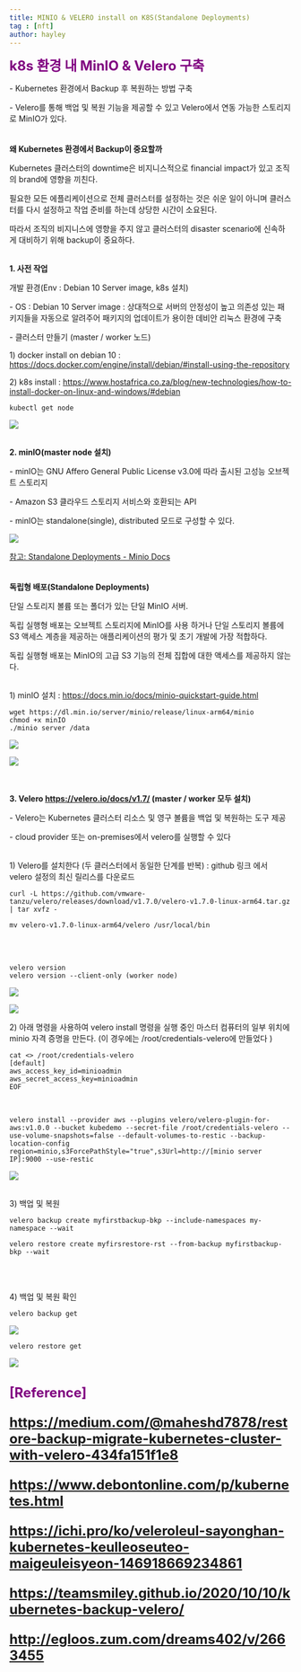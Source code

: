 ```yaml
---
title: MINIO & VELERO install on K8S(Standalone Deployments) 
tag : [nft]
author: hayley
---
```


<font size="5" color="purple"><b>k8s 환경 내 MinIO & Velero 구축</b></font>
<p>- Kubernetes 환경에서 Backup 후 복원하는 방법 구축
<p>- Velero를 통해 백업 및 복원 기능을 제공할 수 있고 Velero에서 연동 가능한 스토리지로 MinIO가 있다.
<br>
<br>
<br><b>왜 Kubernetes 환경에서 Backup이 중요할까</b>
<p>Kubernetes 클러스터의 downtime은 비지니스적으로 financial impact가 있고 조직의 brand에 영향을 끼친다. 
<p>필요한 모든 에플리케이션으로 전체 클러스터를 설정하는 것은 쉬운 일이 아니며 클러스터를 다시 설정하고 작업 준비를 하는데 상당한 시간이 소요된다. 
<p>따라서 조직의 비지니스에 영향을 주지 않고 클러스터의 disaster scenario에 신속하게 대비하기 위해 backup이 중요하다.
<br>
<br>
<p><b>1. 사전 작업</b>
<p>개발 환경(Env : Debian 10 Server image, k8s 설치) 
<p>- OS : Debian 10 Server image : 상대적으로 서버의 안정성이 높고 의존성 있는 패키지들을 자동으로 알려주어 패키지의 업데이트가 용이한 데비안 리눅스 환경에 구축
<p>- 클러스터 만들기 (master / worker 노드)
<br>
<p>  1) docker install on debian 10 : <a href="https://docs.docker.com/engine/install/debian/#install-using-the-repository">https://docs.docker.com/engine/install/debian/#install-using-the-repository</a>
<p>  2) k8s install : <a href="https://www.hostafrica.co.za/blog/new-technologies/how-to-install-docker-on-linux-and-windows/#debian">https://www.hostafrica.co.za/blog/new-technologies/how-to-install-docker-on-linux-and-windows/#debian</a>
<pre><code>kubectl get node</code></pre> 
<p><img src="https://github.com/hayleyshim/hayleyshim.github.io/blob/master/assets/images/projects/k8s.PNG?raw=true">
<br>
<br>  
<p><b>2. minIO(master node 설치)</b>
<p>- minIO는 GNU Affero General Public License v3.0에 따라 출시된 고성능 오브젝트 스토리지
<p>- Amazon S3 클라우드 스토리지 서비스와 호환되는 API
<p>- minIO는 standalone(single), distributed 모드로 구성할 수 있다.
<p><img src="https://github.com/hayleyshim/hayleyshim.github.io/blob/master/assets/images/projects/distributedmode.PNG?raw=true">
<p><a href="https://docs.min.io/minio/baremetal/installation/deployment-and-management.html">참고: Standalone Deployments - Minio Docs</a>      
<br>
<br>
<br><b>독립형 배포(Standalone Deployments)</b>  
<p>단일 스토리지 볼륨 또는 폴더가 있는 단일 MinIO 서버. 
<p>독립 실행형 배포는 오브젝트 스토리지에 MinIO를 사용 하거나 단일 스토리지 볼륨에 S3 액세스 계층을 제공하는 애플리케이션의 평가 및 초기 개발에 가장 적합하다.
<p>독립 실행형 배포는 MinIO의 고급 S3 기능의 전체 집합에 대한 액세스를 제공하지 않는다.

<br>
<br>    
<p>1) minIO 설치 : <a href="https://docs.min.io/docs/minio-quickstart-guide.html">https://docs.min.io/docs/minio-quickstart-guide.html</a>
<pre><code>wget https://dl.min.io/server/minio/release/linux-arm64/minio
chmod +x minIO
./minio server /data </code></pre>
<p><img src="https://raw.githubusercontent.com/hayleyshim/hayleyshim.github.io/master/assets/images/projects/minio1.png">
<p><img src="https://raw.githubusercontent.com/hayleyshim/hayleyshim.github.io/master/assets/images/projects/minio2.png">  
<br> 
<br>  
<br>  
<p><b>3. Velero <a href="https://velero.io/docs/v1.7/">https://velero.io/docs/v1.7/</a> (master / worker 모두 설치)</b>
<p>- Velero는 Kubernetes 클러스터 리소스 및 영구 볼륨을 백업 및 복원하는 도구 제공
<p>- cloud provider 또는 on-premises에서 velero를 실행할 수 있다
<br>
<br>
<p>1) Velero를 설치한다 (두 클러스터에서 동일한 단계를 반복) : github 링크 에서 velero 설정의 최신 릴리스를 다운로드
<pre><code>curl -L https://github.com/vmware-tanzu/velero/releases/download/v1.7.0/velero-v1.7.0-linux-arm64.tar.gz | tar xvfz - </code></pre>
<pre><code>mv velero-v1.7.0-linux-arm64/velero /usr/local/bin  </code></pre>
<br>
<br> 
<pre><code>velero version 
velero version --client-only (worker node) </code></pre> 
<p><img src="https://raw.githubusercontent.com/hayleyshim/hayleyshim.github.io/master/assets/images/projects/velero1.png">    
<p><img src="https://raw.githubusercontent.com/hayleyshim/hayleyshim.github.io/master/assets/images/projects/velero2.png">    
<br>
<p>2) 아래 명령을 사용하여 velero install 명령을 실행 중인 마스터 컴퓨터의 일부 위치에 minio 자격 증명을 만든다. (이 경우에는 /root/credentials-velero에 만들었다 ) 
<pre><code>cat <<EOF>> /root/credentials-velero
[default]
aws_access_key_id=minioadmin 
aws_secret_access_key=minioadmin 
EOF </code></pre> 
<br> 
<pre><code>velero install --provider aws --plugins velero/velero-plugin-for-aws:v1.0.0 --bucket kubedemo --secret-file /root/credentials-velero --use-volume-snapshots=false --default-volumes-to-restic --backup-location-config region=minio,s3ForcePathStyle="true",s3Url=http://[minio server IP]:9000 --use-restic  </code></pre>
<p><img src="https://raw.githubusercontent.com/hayleyshim/hayleyshim.github.io/master/assets/images/projects/velero3.png"> 
<br>
<br> 
<p>3) 백업 및 복원
<pre><code>velero backup create myfirstbackup-bkp --include-namespaces my-namespace --wait </code></pre>
<pre><code>velero restore create myfirsrestore-rst --from-backup myfirstbackup-bkp --wait </code></pre>
<br>
<br> 
<p>4) 백업 및 복원 확인
<pre><code>velero backup get </code></pre>
<p><img src="https://raw.githubusercontent.com/hayleyshim/hayleyshim.github.io/master/assets/images/projects/velero4.png">      
<pre><code>velero restore get </code></pre>
<p><img src="https://raw.githubusercontent.com/hayleyshim/hayleyshim.github.io/master/assets/images/projects/velero5.png">   
  
<br> <font size="5" color="purple"><b>[Reference]
<p><a href="https://medium.com/@maheshd7878/restore-backup-migrate-kubernetes-cluster-with-velero-434fa151f1e8">https://medium.com/@maheshd7878/restore-backup-migrate-kubernetes-cluster-with-velero-434fa151f1e8  
<p><a href="https://www.debontonline.com/p/kubernetes.html">https://www.debontonline.com/p/kubernetes.html 
<p><a href="https://ichi.pro/ko/veleroleul-sayonghan-kubernetes-keulleoseuteo-maigeuleisyeon-146918669234861">https://ichi.pro/ko/veleroleul-sayonghan-kubernetes-keulleoseuteo-maigeuleisyeon-146918669234861  
<p><a href="https://teamsmiley.github.io/2020/10/10/kubernetes-backup-velero/">https://teamsmiley.github.io/2020/10/10/kubernetes-backup-velero/
<p><a href="http://egloos.zum.com/dreams402/v/2663455">http://egloos.zum.com/dreams402/v/2663455 
